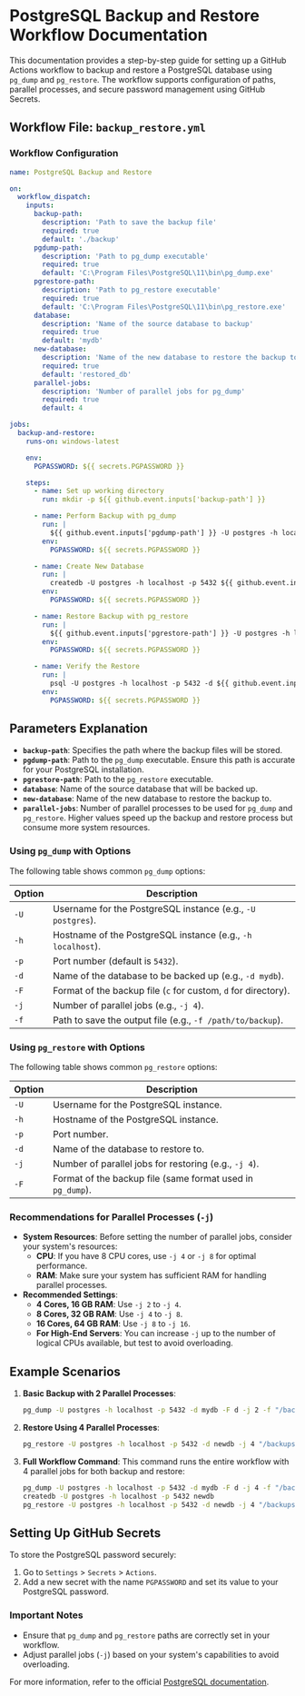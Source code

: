 
# PostgreSQL Backup and Restore Workflow Documentation

This documentation provides a step-by-step guide for setting up a GitHub Actions workflow to backup and restore a PostgreSQL database using `pg_dump` and `pg_restore`. The workflow supports configuration of paths, parallel processes, and secure password management using GitHub Secrets.

## Workflow File: `backup_restore.yml`

### Workflow Configuration
```yaml
name: PostgreSQL Backup and Restore

on:
  workflow_dispatch:
    inputs:
      backup-path:
        description: 'Path to save the backup file'
        required: true
        default: './backup'
      pgdump-path:
        description: 'Path to pg_dump executable'
        required: true
        default: 'C:\Program Files\PostgreSQL\11\bin\pg_dump.exe'
      pgrestore-path:
        description: 'Path to pg_restore executable'
        required: true
        default: 'C:\Program Files\PostgreSQL\11\bin\pg_restore.exe'
      database:
        description: 'Name of the source database to backup'
        required: true
        default: 'mydb'
      new-database:
        description: 'Name of the new database to restore the backup to'
        required: true
        default: 'restored_db'
      parallel-jobs:
        description: 'Number of parallel jobs for pg_dump'
        required: true
        default: 4

jobs:
  backup-and-restore:
    runs-on: windows-latest

    env:
      PGPASSWORD: ${{ secrets.PGPASSWORD }}

    steps:
      - name: Set up working directory
        run: mkdir -p ${{ github.event.inputs['backup-path'] }}

      - name: Perform Backup with pg_dump
        run: |
          ${{ github.event.inputs['pgdump-path'] }} -U postgres -h localhost -p 5432 -d ${{ github.event.inputs['database'] }} -F d -j ${{ github.event.inputs['parallel-jobs'] }} -f "${{ github.event.inputs['backup-path'] }}"
        env:
          PGPASSWORD: ${{ secrets.PGPASSWORD }}

      - name: Create New Database
        run: |
          createdb -U postgres -h localhost -p 5432 ${{ github.event.inputs['new-database'] }}
        env:
          PGPASSWORD: ${{ secrets.PGPASSWORD }}

      - name: Restore Backup with pg_restore
        run: |
          ${{ github.event.inputs['pgrestore-path'] }} -U postgres -h localhost -p 5432 -d ${{ github.event.inputs['new-database'] }} -j ${{ github.event.inputs['parallel-jobs'] }} "${{ github.event.inputs['backup-path'] }}"
        env:
          PGPASSWORD: ${{ secrets.PGPASSWORD }}

      - name: Verify the Restore
        run: |
          psql -U postgres -h localhost -p 5432 -d ${{ github.event.inputs['new-database'] }} -c "\dt"
        env:
          PGPASSWORD: ${{ secrets.PGPASSWORD }}
```

## Parameters Explanation

- **`backup-path`**: Specifies the path where the backup files will be stored.
- **`pgdump-path`**: Path to the `pg_dump` executable. Ensure this path is accurate for your PostgreSQL installation.
- **`pgrestore-path`**: Path to the `pg_restore` executable.
- **`database`**: Name of the source database that will be backed up.
- **`new-database`**: Name of the new database to restore the backup to.
- **`parallel-jobs`**: Number of parallel processes to be used for `pg_dump` and `pg_restore`. Higher values speed up the backup and restore process but consume more system resources.

### Using `pg_dump` with Options
The following table shows common `pg_dump` options:

| Option         | Description                                                                                  |
|----------------|----------------------------------------------------------------------------------------------|
| `-U`           | Username for the PostgreSQL instance (e.g., `-U postgres`).                                   |
| `-h`           | Hostname of the PostgreSQL instance (e.g., `-h localhost`).                                   |
| `-p`           | Port number (default is `5432`).                                                              |
| `-d`           | Name of the database to be backed up (e.g., `-d mydb`).                                       |
| `-F`           | Format of the backup file (`c` for custom, `d` for directory).                                |
| `-j`           | Number of parallel jobs (e.g., `-j 4`).                                                       |
| `-f`           | Path to save the output file (e.g., `-f /path/to/backup`).                                     |

### Using `pg_restore` with Options
The following table shows common `pg_restore` options:

| Option         | Description                                                                                  |
|----------------|----------------------------------------------------------------------------------------------|
| `-U`           | Username for the PostgreSQL instance.                                                        |
| `-h`           | Hostname of the PostgreSQL instance.                                                         |
| `-p`           | Port number.                                                                                 |
| `-d`           | Name of the database to restore to.                                                          |
| `-j`           | Number of parallel jobs for restoring (e.g., `-j 4`).                                        |
| `-F`           | Format of the backup file (same format used in `pg_dump`).                                    |

### Recommendations for Parallel Processes (`-j`)
- **System Resources**: Before setting the number of parallel jobs, consider your system's resources:
  - **CPU**: If you have 8 CPU cores, use `-j 4` or `-j 8` for optimal performance.
  - **RAM**: Make sure your system has sufficient RAM for handling parallel processes.
- **Recommended Settings**:
  - **4 Cores, 16 GB RAM**: Use `-j 2` to `-j 4`.
  - **8 Cores, 32 GB RAM**: Use `-j 4` to `-j 8`.
  - **16 Cores, 64 GB RAM**: Use `-j 8` to `-j 16`.
  - **For High-End Servers**: You can increase `-j` up to the number of logical CPUs available, but test to avoid overloading.

## Example Scenarios
1. **Basic Backup with 2 Parallel Processes**:
    ```bash
    pg_dump -U postgres -h localhost -p 5432 -d mydb -F d -j 2 -f "/backups/mydb_backup"
    ```

2. **Restore Using 4 Parallel Processes**:
    ```bash
    pg_restore -U postgres -h localhost -p 5432 -d newdb -j 4 "/backups/mydb_backup"
    ```

3. **Full Workflow Command**:
    This command runs the entire workflow with 4 parallel jobs for both backup and restore:
    ```bash
    pg_dump -U postgres -h localhost -p 5432 -d mydb -F d -j 4 -f "/backups/mydb_backup"
    createdb -U postgres -h localhost -p 5432 newdb
    pg_restore -U postgres -h localhost -p 5432 -d newdb -j 4 "/backups/mydb_backup"
    ```

## Setting Up GitHub Secrets
To store the PostgreSQL password securely:
1. Go to `Settings` > `Secrets` > `Actions`.
2. Add a new secret with the name `PGPASSWORD` and set its value to your PostgreSQL password.

### Important Notes
- Ensure that `pg_dump` and `pg_restore` paths are correctly set in your workflow.
- Adjust parallel jobs (`-j`) based on your system's capabilities to avoid overloading.

For more information, refer to the official [PostgreSQL documentation](https://www.postgresql.org/docs/).
